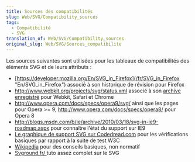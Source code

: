 ```yaml
---
title: Sources des compatibilités
slug: Web/SVG/Compatibility_sources
tags:
  - Compatibilité
  - SVG
translation_of: Web/SVG/Compatibility_sources
original_slug: Web/SVG/Sources_compatibilite
---
```

Les sources suivantes sont utilisées pour les tableaux de compatibilités des éléments SVG et de leurs attributs :

- [https://developer.mozilla.org/En/SVG_in_Firefox](/fr/SVG_in_Firefox "En/SVG_in_Firefox") associé à son historique de révision pour Firefox
- <http://www.webkit.org/projects/svg/status.xml> associé à son [archive enregistré](http://wayback.archive.org/web/*/http://www.webkit.org/projects/svg/status.xml) pour Webkit, Safari et Chrome
- <http://www.opera.com/docs/specs/opera9/svg/> ainsi que les pages pour Opera >= 9, <http://www.opera.com/docs/specs/opera8/> pour Opera 8
- <http://blogs.msdn.com/b/ie/archive/2010/03/18/svg-in-ie9-roadmap.aspx> pour connaître l'état du support sur IE9
- [Le graphique de support SVG sur Codedread.com](http://www.codedread.com/svg-support.php) pour les vérifications basiques par rapport à la suite de test W3C
- [Wikipedia](http://en.wikipedia.org/wiki/SVG) pour des conseils basiques, non normatif
- [Svground.fr/ ](svground.fr/)tuto assez complet sur le SVG
